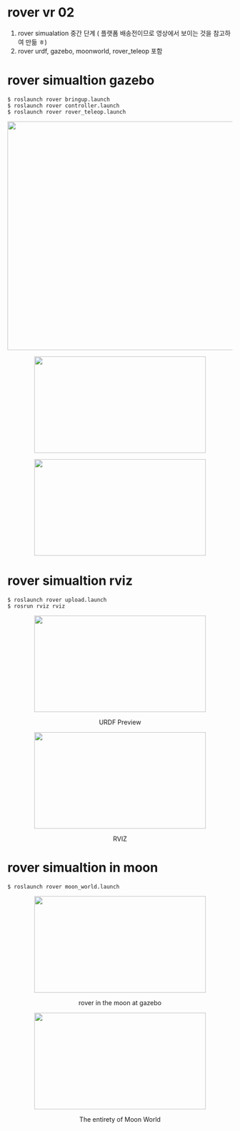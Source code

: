 # rover vr 02
1. rover simualation 중간 단계 ( 플랫폼 배송전이므로 영상에서 보이는 것을 참고하여 만듦 ㅎ)
2. rover urdf, gazebo, moonworld, rover_teleop 포함



# rover simualtion gazebo 
    $ roslaunch rover bringup.launch
    $ roslaunch rover controller.launch
    $ roslaunch rover rover_teleop.launch
<p align = "center">
<img src="https://github.com/dongjineee/rover/assets/150753899/d980061f-2831-4149-9b7c-ff08c2643fdc" width="512" height="512"/>
</p>
<p align = "center">

</p>
<p align = "center">
<img src="https://github.com/dongjineee/rover/assets/150753899/5bd573f1-2408-4dc1-bdda-831dbc7f8009" width="384" height="216"/>
</p>
<p align = "center">

</p>
<p align = "center">
<img src="https://github.com/dongjineee/rover/assets/150753899/49c7ff94-2350-4871-8276-b43929eb93c5" width="384" height="216"/>
</p>
<p align = "center">

</p>
    
# rover simualtion rviz 
    $ roslaunch rover upload.launch
    $ rosrun rviz rviz
<p align = "center">
<img src="https://github.com/dongjineee/rover/assets/150753899/cb6a03f4-10ba-469b-bd1f-f62b3e90e64b" width="384" height="216"/>
</p>
<p align = "center">
URDF Preview
</p>
<p align = "center">
<img src="https://github.com/dongjineee/rover/assets/150753899/7c316ba2-5ce0-4bf9-8488-8f46a37f432d" width="384" height="216"/>
</p>
<p align = "center">
RVIZ
</p>


# rover simualtion in moon
    $ roslaunch rover moon_world.launch
<p align = "center">
<img src="https://github.com/dongjineee/rover/assets/150753899/85094c72-ccf6-4dcb-a684-941eae689d8e" width="384" height="216"/>
</p>
<p align = "center">
rover in the  moon at gazebo 
</p>
<p align = "center">
<img src="https://github.com/dongjineee/rover/assets/150753899/348baaa9-4454-4091-8ec3-6d428f1564fb" width="384" height="216"/>
</p>
<p align = "center">
The entirety of Moon World
</p>

